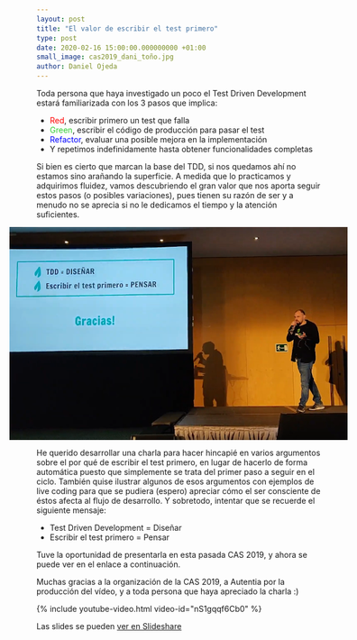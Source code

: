 ```yaml
---
layout: post
title: "El valor de escribir el test primero"
type: post
date: 2020-02-16 15:00:00.000000000 +01:00
small_image: cas2019_dani_toño.jpg
author: Daniel Ojeda
---
```


Toda persona que haya investigado un poco el Test Driven Development estará familiarizada con los 3 pasos que implica:

- <span style="color: red">Red</span>, escribir primero un test que falla
- <span style="color: limegreen">Green</span>, escribir el código de producción para pasar el test
- <span style="color: blue">Refactor</span>, evaluar una posible mejora en la implementación
- Y repetimos indefinidamente hasta obtener funcionalidades completas

Si bien es cierto que marcan la base del TDD, si nos quedamos ahí no estamos sino arañando la superficie.
A medida que lo practicamos y adquirimos fluidez, vamos descubriendo el gran valor que nos aporta seguir estos pasos (o posibles variaciones), pues tienen su razón de ser y a menudo no se aprecia si no le dedicamos el tiempo y la atención suficientes.

<div style="display: flex; justify-content: center; margin: 10px 0">
    <img style="max-width: 600px" src="/assets/charla_dani_cas2019.png" alt="Dani CAS 2019" />
</div>

He querido desarrollar una charla para hacer hincapié en varios argumentos sobre el por qué de escribir el test primero, en lugar de hacerlo de forma automática puesto que simplemente se trata del primer paso a seguir en el ciclo. También quise ilustrar algunos de esos argumentos con ejemplos de live coding para que se pudiera (espero) apreciar cómo el ser consciente de éstos afecta al flujo de desarrollo. Y sobretodo, intentar que se recuerde el siguiente mensaje:

- Test Driven Development = Diseñar
- Escribir el test primero = Pensar

Tuve la oportunidad de presentarla en esta pasada CAS 2019, y ahora se puede ver en el enlace a continuación.

Muchas gracias a la organización de la CAS 2019, a Autentia por la producción del vídeo, y a toda persona que haya apreciado la charla :)

{% include youtube-video.html video-id="nS1gqqf6Cb0" %}

Las slides se pueden [ver en Slideshare](https://www.slideshare.net/DanielOjedaLoisel/tdd-no-es-escribir-el-test-primero)

